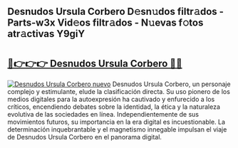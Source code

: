 ## Desnudos Ursula Corbero D𝚎sn𝚞dos filtr𝚊dos - Parts-w3x Vid𝚎os filtr𝚊dos - N𝚞evas f𝚘tos atr𝚊ctivas Y9giY

# <h2><a href="http://mb2e8yc.tromn.icu/?c=Desnudos+Ursula+Corbero">🔗👉👉👉 Desnudos Ursula Corbero 🔗🔗</a></h2>

[![Desnudos Ursula Corbero nuevo](https://i.imgur.com/pEAQMta.gif)](http://mb2e8yc.tromn.icu/?c=Desnudos+Ursula+Corbero)
Desnudos Ursula Corbero, un personaje complejo y estimulante, elude la clasificación directa. Su uso pionero de los medios digitales para la autoexpresión ha cautivado y enfurecido a los críticos, encendiendo debates sobre la identidad, la ética y la naturaleza evolutiva de las sociedades en línea. Independientemente de sus movimientos futuros, su importancia en la era digital es incuestionable. La determinación inquebrantable y el magnetismo innegable impulsan el viaje de Desnudos Ursula Corbero en el panorama digital.
